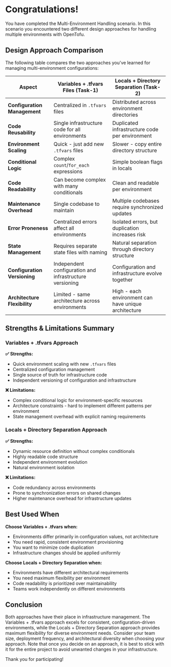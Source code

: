 # Congratulations!

You have completed the Multi-Environment Handling scenario. 
In this scenario you encountered two different design approaches for handling multiple environments with OpenTofu.

## Design Approach Comparison

The following table compares the two approaches you've learned for managing multi-environment configurations:

| Aspect | Variables + .tfvars Files (Task-1) | Locals + Directory Separation (Task-2) |
|--------|-------------------------------------|----------------------------------------|
| **Configuration Management** | Centralized in `.tfvars` files | Distributed across environment directories |
| **Code Reusability** | Single infrastructure code for all environments | Duplicated infrastructure code per environment |
| **Environment Scaling** | Quick - just add new `.tfvars` files | Slower - copy entire directory structure |
| **Conditional Logic** | Complex `count`/`for_each` expressions | Simple boolean flags in locals |
| **Code Readability** | Can become complex with many conditionals | Clean and readable per environment |
| **Maintenance Overhead** | Single codebase to maintain | Multiple codebases require synchronized updates |
| **Error Proneness** | Centralized errors affect all environments | Isolated errors, but duplication increases risk |
| **State Management** | Requires separate state files with naming | Natural separation through directory structure |
| **Configuration Versioning** | Independent configuration and infrastructure versioning | Configuration and infrastructure evolve together |
| **Architecture Flexibility** | Limited - same architecture across environments | High - each environment can have unique architecture |

## Strengths & Limitations Summary

### Variables + .tfvars Approach
**✅ Strengths:**
- Quick environment scaling with new `.tfvars` files
- Centralized configuration management
- Single source of truth for infrastructure code
- Independent versioning of configuration and infrastructure

**❌ Limitations:**
- Complex conditional logic for environment-specific resources
- Architecture constraints - hard to implement different patterns per environment
- State management overhead with explicit naming requirements

### Locals + Directory Separation Approach
**✅ Strengths:**
- Dynamic resource definition without complex conditionals
- Highly readable code structure
- Independent environment evolution
- Natural environment isolation

**❌ Limitations:**
- Code redundancy across environments
- Prone to synchronization errors on shared changes
- Higher maintenance overhead for infrastructure updates

## Best Used When

**Choose Variables + .tfvars when:**
- Environments differ primarily in configuration values, not architecture
- You need rapid, consistent environment provisioning
- You want to minimize code duplication
- Infrastructure changes should be applied uniformly

**Choose Locals + Directory Separation when:**
- Environments have different architectural requirements
- You need maximum flexibility per environment
- Code readability is prioritized over maintainability
- Teams work independently on different environments

## Conclusion

Both approaches have their place in infrastructure management. The Variables + .tfvars approach excels for consistent, 
configuration-driven environments, while the Locals + Directory Separation approach provides maximum flexibility for 
diverse environment needs. Consider your team size, deployment frequency, and architectural diversity when choosing your approach.
Note that once you decide on an approach, it is best to stick with it for the entire project to avoid unwanted changes in your infrastructure.

Thank you for participating!
